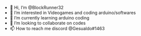 - 👋 Hi, I’m @BlockRunner32
- 👀 I’m interested in Videogames and coding arduino/softwares
- 🌱 I’m currently learning arduino coding
- 💞️ I’m looking to collaborate on codes
- 📫 How to reach me discord @Gesualdo#1463

<!---
BlockRunner32/BlockRunner32 is a ✨ special ✨ repository because its `README.md` (this file) appears on your GitHub profile.
You can click the Preview link to take a look at your changes.
--->
